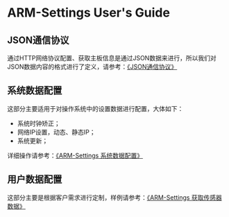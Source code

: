 # ARM-Settings User's Guide

## JSON通信协议

通过HTTP网络协议配置、获取主板信息是通过JSON数据来进行，所以我们对JSON数据内容的格式进行了定义，请参考：[《JSON通信协议》](JSON_Protocol.md)

## 系统数据配置

这部分主要适用于对操作系统中的设置数据进行配置，大体如下：
  * 系统时钟矫正；
  * 网络IP设置，动态、静态IP；
  * 系统更新；

详细操作请参考：[《ARM-Settings 系统数据配置》](System_Settings.md)

## 用户数据配置

这部分主要是根据客户需求进行定制，样例请参考：[《ARM-Settings 获取传感器数据》](Customer_Data.md)

